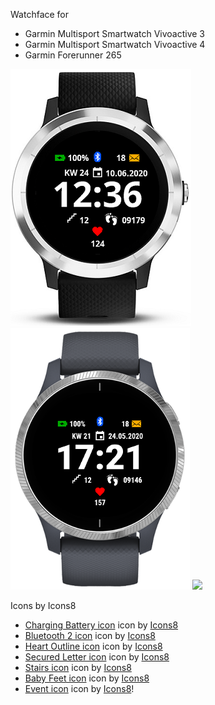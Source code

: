Watchface for 
* Garmin Multisport Smartwatch Vivoactive 3
* Garmin Multisport Smartwatch Vivoactive 4
* Garmin Forerunner 265

![](https://github.com/Prime1Code/OnAGlimpse/blob/master/demo_va3.png)
![](https://github.com/Prime1Code/OnAGlimpse/blob/master/demo.png)
![](https://user-images.githubusercontent.com/19248333/230901514-cbeff3e7-090b-4c0d-9895-07d7fab02b29.png)


Icons by Icons8
* <a target="_blank" href="https://icons8.com/icons/set/charge-battery">Charging Battery icon</a> icon by <a target="_blank" href="https://icons8.com">Icons8</a>
* <a target="_blank" href="https://icons8.com/icons/set/bluetooth-2">Bluetooth 2 icon</a> icon by <a target="_blank" href="https://icons8.com">Icons8</a>
* <a target="_blank" href="https://icons8.com/icons/set/hearts">Heart Outline icon</a> icon by <a target="_blank" href="https://icons8.com">Icons8</a>
* <a target="_blank" href="https://icons8.com/icons/set/secured-letter">Secured Letter icon</a> icon by <a target="_blank" href="https://icons8.com">Icons8</a>
* <a target="_blank" href="https://icons8.com/icons/set/stairs">Stairs icon</a> icon by <a target="_blank" href="https://icons8.com">Icons8</a>
* <a target="_blank" href="https://icons8.com/icons/set/baby-feet">Baby Feet icon</a> icon by <a target="_blank" href="https://icons8.com">Icons8</a>
* <a target="_blank" href="https://icons8.com/icons/set/tear-off-calendar">Event icon</a> icon by <a target="_blank" href="https://icons8.com">Icons8</a>!
